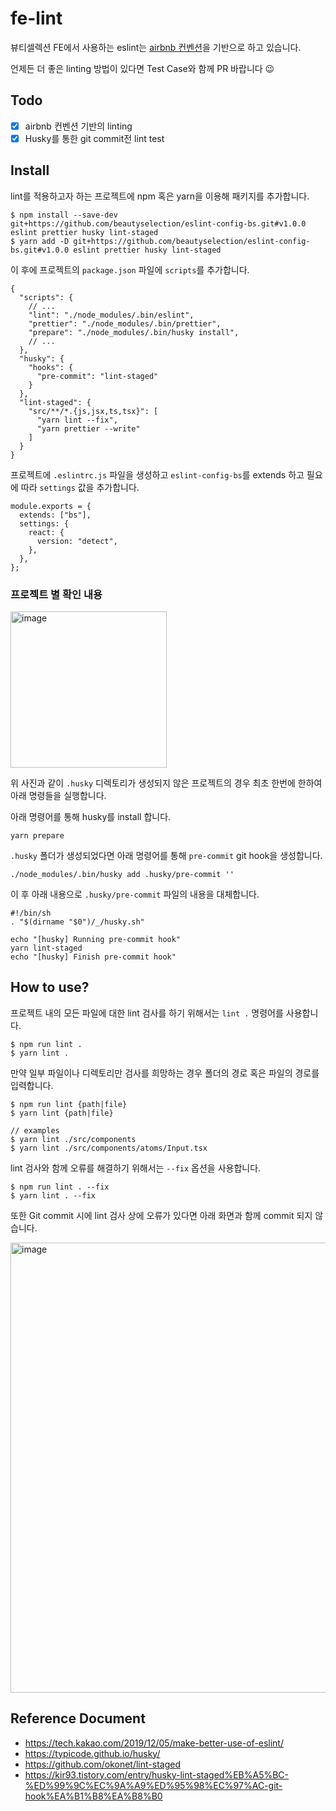 # fe-lint

뷰티셀렉션 FE에서 사용하는 eslint는 [airbnb 컨벤션](https://github.com/airbnb/javascript)을 기반으로 하고 있습니다.

언제든 더 좋은 linting 방법이 있다면 Test Case와 함께 PR 바랍니다 😉

## Todo

- [x] airbnb 컨벤션 기반의 linting
- [x] Husky를 통한 git commit전 lint test 

## Install

lint를 적용하고자 하는 프로젝트에 npm 혹은 yarn을 이용해 패키지를 추가합니다.

```
$ npm install --save-dev git+https://github.com/beautyselection/eslint-config-bs.git#v1.0.0 eslint prettier husky lint-staged
$ yarn add -D git+https://github.com/beautyselection/eslint-config-bs.git#v1.0.0 eslint prettier husky lint-staged
```

이 후에 프로젝트의 `package.json` 파일에 `scripts`를 추가합니다.

```
{
  "scripts": {
    // ...
    "lint": "./node_modules/.bin/eslint",
    "prettier": "./node_modules/.bin/prettier",
    "prepare": "./node_modules/.bin/husky install",
    // ...
  },
  "husky": {
    "hooks": {
      "pre-commit": "lint-staged"
    }
  },
  "lint-staged": {
    "src/**/*.{js,jsx,ts,tsx}": [
      "yarn lint --fix",
      "yarn prettier --write"
    ]
  }
}
```

프로젝트에 `.eslintrc.js` 파일을 생성하고 `eslint-config-bs`를 extends 하고 필요에 따라 `settings` 값을 추가합니다.

```
module.exports = {
  extends: ["bs"],
  settings: {
    react: {
      version: "detect",
    },
  },
};
```

### 프로젝트 별 확인 내용

<img width="250" alt="image" src="https://user-images.githubusercontent.com/38205068/164403733-820ccb47-216b-4572-82a0-4483a81d1494.png">

위 사진과 같이 `.husky` 디렉토리가 생성되지 않은 프로젝트의 경우 최초 한번에 한하여 아래 명령들을 실행합니다.

아래 명령어를 통해 husky를 install 합니다.

```
yarn prepare
```

`.husky` 폴더가 생성되었다면 아래 명령어를 통해 `pre-commit` git hook을 생성합니다.

```
./node_modules/.bin/husky add .husky/pre-commit ''
```

이 후 아래 내용으로 `.husky/pre-commit` 파일의 내용을 대체합니다.


```
#!/bin/sh
. "$(dirname "$0")/_/husky.sh"

echo "[husky] Running pre-commit hook"
yarn lint-staged
echo "[husky] Finish pre-commit hook"
```

## How to use?

프로젝트 내의 모든 파일에 대한 lint 검사를 하기 위해서는 `lint .` 명령어를 사용합니다.

```
$ npm run lint .
$ yarn lint .
```

만약 일부 파일이나 디렉토리만 검사를 희망하는 경우 폴더의 경로 혹은 파일의 경로를 입력합니다.

```
$ npm run lint {path|file}
$ yarn lint {path|file}

// examples
$ yarn lint ./src/components
$ yarn lint ./src/components/atoms/Input.tsx
```

lint 검사와 함께 오류를 해결하기 위해서는 `--fix` 옵션을 사용합니다.

```
$ npm run lint . --fix
$ yarn lint . --fix
```

또한 Git commit 시에 lint 검사 상에 오류가 있다면 아래 화면과 함께 commit 되지 않습니다.

<img width="720" alt="image" src="https://user-images.githubusercontent.com/38205068/164404861-b0c0b22b-c38b-486f-b8d8-ff5d051f1e60.png">

## Reference Document
* https://tech.kakao.com/2019/12/05/make-better-use-of-eslint/
* https://typicode.github.io/husky/
* https://github.com/okonet/lint-staged
* https://kir93.tistory.com/entry/husky-lint-staged%EB%A5%BC-%ED%99%9C%EC%9A%A9%ED%95%98%EC%97%AC-git-hook%EA%B1%B8%EA%B8%B0
